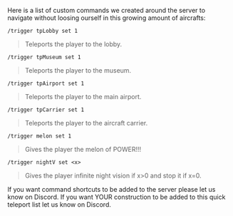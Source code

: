 Here is a list of custom commands we created around the server to navigate without loosing ourself in this growing amount of aircrafts:

```
/trigger tpLobby set 1
```
> Teleports the player to the lobby.

```
/trigger tpMuseum set 1
```
> Teleports the player to the museum.

```
/trigger tpAirport set 1
```
> Teleports the player to the main airport.
```
/trigger tpCarrier set 1
```
> Teleports the player to the aircraft carrier.

```
/trigger melon set 1
```
> Gives the player the melon of POWER!!!
```
/trigger nightV set <x>
```
> Gives the player infinite night vision if x>0 and stop it if x=0.


If you want command shortcuts to be added to the server please let us know on Discord.
If you want YOUR construction to be added to this quick teleport list let us know on Discord.
